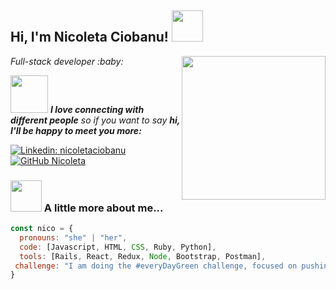 
<h2> Hi, I'm Nicoleta Ciobanu! <img src="https://media.giphy.com/media/mGcNjsfWAjY5AEZNw6/giphy.gif" width="50"></h2>
<img align='right' src="https://media.giphy.com/media/ieyl9zmCjO4b4t6qoY/giphy.gif" width="230">
<p><em>Full-stack developer :baby: </em></p>

<img src="https://media.giphy.com/media/LnQjpWaON8nhr21vNW/giphy.gif" width="60"> <em><b>I love connecting with different people</b> so if you want to say <b>hi, I'll be happy to meet you more:</b></em>

[![Linkedin: nicoletaciobanu](https://img.shields.io/badge/-nicoletaciobanu-blue?style=flat-square&logo=Linkedin&logoColor=white&link=https://www.linkedin.com/in/nicoletaciobanu/)](https://www.linkedin.com/in/nicoleta-ciobanu-6582339a/)
[![GitHub Nicoleta](https://img.shields.io/github/followers/nicoletacalin?label=follow&style=social)](https://github.com/nicoletacalin)


### <img src="https://media.giphy.com/media/VgCDAzcKvsR6OM0uWg/giphy.gif" width="50"> A little more about me...  

```javascript
const nico = {
  pronouns: "she" | "her",
  code: [Javascript, HTML, CSS, Ruby, Python],
  tools: [Rails, React, Redux, Node, Bootstrap, Postman],
 challenge: "I am doing the #everyDayGreen challenge, focused on pushing code on Github every day"
}
```
